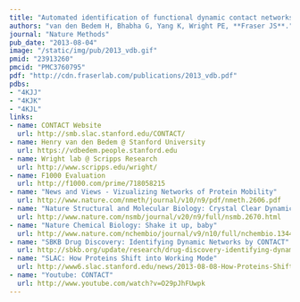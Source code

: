 ```yaml
---
title: "Automated identification of functional dynamic contact networks from X-ray crystallography. "
authors: "van den Bedem H, Bhabha G, Yang K, Wright PE, **Fraser JS**."
journal: "Nature Methods"
pub_date: "2013-08-04"
image: "/static/img/pub/2013_vdb.gif"
pmid: "23913260"
pmcid: "PMC3760795"
pdf: "http://cdn.fraserlab.com/publications/2013_vdb.pdf"
pdbs:
- "4KJJ"
- "4KJK"
- "4KJL"
links:
- name: CONTACT Website
  url: http://smb.slac.stanford.edu/CONTACT/
- name: Henry van den Bedem @ Stanford University
  url: https://vdbedem.people.stanford.edu
- name: Wright lab @ Scripps Research
  url: http://www.scripps.edu/wright/
- name: F1000 Evaluation
  url: http://f1000.com/prime/718058215
- name: "News and Views - Vizualizing Networks of Protein Mobility"
  url: http://www.nature.com/nmeth/journal/v10/n9/pdf/nmeth.2606.pdf
- name: "Nature Structural and Molecular Biology: Crystal Clear Dynamics"
  url: http://www.nature.com/nsmb/journal/v20/n9/full/nsmb.2670.html
- name: "Nature Chemical Biology: Shake it up, baby"
  url: http://www.nature.com/nchembio/journal/v9/n10/full/nchembio.1344.html
- name: "SBKB Drug Discovery: Identifying Dynamic Networks by CONTACT"
  url: http://sbkb.org/update/research/drug-discovery-identifying-dynamic-networks-by-contact
- name: "SLAC: How Proteins Shift into Working Mode"
  url: http://www6.slac.stanford.edu/news/2013-08-08-How-Proteins-Shift-Into-Working-Mode.aspx
- name: "Youtube: CONTACT"
  url: http://www.youtube.com/watch?v=O29pJhFUwpk
---
```

